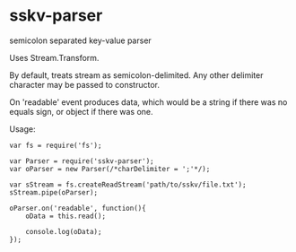 # sskv-parser

semicolon separated key-value parser

Uses Stream.Transform.

By default, treats stream as semicolon-delimited.
Any other delimiter character may be passed to constructor.

On 'readable' event produces data, which would be a string if there was no equals sign,
or object if there was one.

Usage:

```
var fs = require('fs');

var Parser = require('sskv-parser');
var oParser = new Parser(/*charDelimiter = ';'*/);

var sStream = fs.createReadStream('path/to/sskv/file.txt');
sStream.pipe(oParser);

oParser.on('readable', function(){
	oData = this.read();
	
	console.log(oData);
});
```
